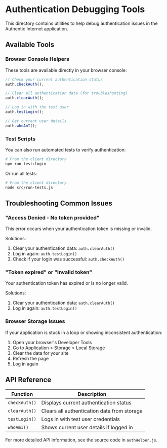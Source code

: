 # Authentication Debugging Tools

This directory contains utilities to help debug authentication issues in the Authentic Internet application.

## Available Tools

### Browser Console Helpers

These tools are available directly in your browser console:

```javascript
// Check your current authentication status
auth.checkAuth();

// Clear all authentication data (for troubleshooting)
auth.clearAuth();

// Log in with the test user
auth.testLogin();

// Get current user details
auth.whoAmI();
```

### Test Scripts

You can also run automated tests to verify authentication:

```bash
# From the client directory
npm run test:login
```

Or run all tests:

```bash
# From the client directory
node src/run-tests.js
```

## Troubleshooting Common Issues

### "Access Denied - No token provided"

This error occurs when your authentication token is missing or invalid.

Solutions:
1. Clear your authentication data: `auth.clearAuth()`
2. Log in again: `auth.testLogin()`
3. Check if your login was successful: `auth.checkAuth()`

### "Token expired" or "Invalid token"

Your authentication token has expired or is no longer valid.

Solutions:
1. Clear your authentication data: `auth.clearAuth()`
2. Log in again: `auth.testLogin()`

### Browser Storage Issues

If your application is stuck in a loop or showing inconsistent authentication:

1. Open your browser's Developer Tools
2. Go to Application > Storage > Local Storage
3. Clear the data for your site
4. Refresh the page
5. Log in again

## API Reference

| Function | Description |
|----------|-------------|
| `checkAuth()` | Displays current authentication status |
| `clearAuth()` | Clears all authentication data from storage |
| `testLogin()` | Logs in with test user credentials |
| `whoAmI()` | Shows current user details if logged in |

For more detailed API information, see the source code in `authHelper.js`. 